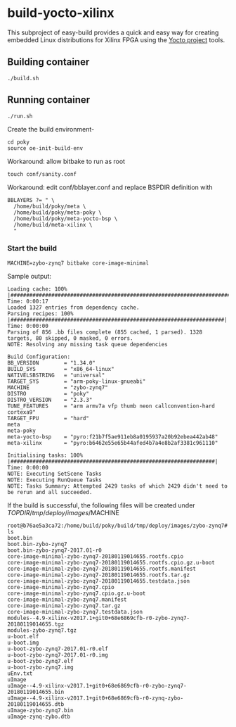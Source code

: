 build-yocto-xilinx
===================

This subproject of easy-build provides a quick and easy way
for creating embedded Linux distributions for Xilinx FPGA
using the [Yocto project](http://www.yoctoproject.org) tools.

## Building container

    ./build.sh

## Running container

    ./run.sh

Create the build environment-

    cd poky
    source oe-init-build-env

Workaround: allow bitbake to run as root

    touch conf/sanity.conf

Workaround: edit conf/bblayer.conf and replace BSPDIR definition with

    BBLAYERS ?= " \
      /home/build/poky/meta \
      /home/build/poky/meta-poky \
      /home/build/poky/meta-yocto-bsp \
      /home/build/meta-xilinx \
      "

### Start the build
    MACHINE=zybo-zynq7 bitbake core-image-minimal

Sample output:
```
Loading cache: 100% |######################################################################| Time: 0:00:17
Loaded 1327 entries from dependency cache.
Parsing recipes: 100% |####################################################################| Time: 0:00:00
Parsing of 856 .bb files complete (855 cached, 1 parsed). 1328 targets, 80 skipped, 0 masked, 0 errors.
NOTE: Resolving any missing task queue dependencies

Build Configuration:
BB_VERSION        = "1.34.0"
BUILD_SYS         = "x86_64-linux"
NATIVELSBSTRING   = "universal"
TARGET_SYS        = "arm-poky-linux-gnueabi"
MACHINE           = "zybo-zynq7"
DISTRO            = "poky"
DISTRO_VERSION    = "2.3.3"
TUNE_FEATURES     = "arm armv7a vfp thumb neon callconvention-hard cortexa9"
TARGET_FPU        = "hard"
meta
meta-poky
meta-yocto-bsp    = "pyro:f21b7f5ae911eb8a0195937a20b92ebea442ab48"
meta-xilinx       = "pyro:b6462e55e65b44afed4b7a4e8b2af3381c961110"

Initialising tasks: 100% |#################################################################| Time: 0:00:00
NOTE: Executing SetScene Tasks
NOTE: Executing RunQueue Tasks
NOTE: Tasks Summary: Attempted 2429 tasks of which 2429 didn't need to be rerun and all succeeded.
```

If the build is successful, the following files will be created under $TOPDIR/tmp/deploy/images/$MACHINE
```
root@b76ae5a3ca72:/home/build/poky/build/tmp/deploy/images/zybo-zynq7# ls
boot.bin
boot.bin-zybo-zynq7
boot.bin-zybo-zynq7-2017.01-r0
core-image-minimal-zybo-zynq7-20180119014655.rootfs.cpio
core-image-minimal-zybo-zynq7-20180119014655.rootfs.cpio.gz.u-boot
core-image-minimal-zybo-zynq7-20180119014655.rootfs.manifest
core-image-minimal-zybo-zynq7-20180119014655.rootfs.tar.gz
core-image-minimal-zybo-zynq7-20180119014655.testdata.json
core-image-minimal-zybo-zynq7.cpio
core-image-minimal-zybo-zynq7.cpio.gz.u-boot
core-image-minimal-zybo-zynq7.manifest
core-image-minimal-zybo-zynq7.tar.gz
core-image-minimal-zybo-zynq7.testdata.json
modules--4.9-xilinx-v2017.1+git0+68e6869cfb-r0-zybo-zynq7-20180119014655.tgz
modules-zybo-zynq7.tgz
u-boot.elf
u-boot.img
u-boot-zybo-zynq7-2017.01-r0.elf
u-boot-zybo-zynq7-2017.01-r0.img
u-boot-zybo-zynq7.elf
u-boot-zybo-zynq7.img
uEnv.txt
uImage
uImage--4.9-xilinx-v2017.1+git0+68e6869cfb-r0-zybo-zynq7-20180119014655.bin
uImage--4.9-xilinx-v2017.1+git0+68e6869cfb-r0-zynq-zybo-20180119014655.dtb
uImage-zybo-zynq7.bin
uImage-zynq-zybo.dtb
```


